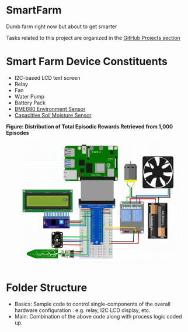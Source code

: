 # SmartFarm

Dumb farm right now but about to get smarter

Tasks related to this project are organized in the [GitHub Projects section](https://github.com/poomstas/SmartFarm/projects/1)

# Smart Farm Device Constituents
- I2C-based LCD text screen
- Relay
- Fan
- Water Pump
- Battery Pack
- [BME680 Environment Sensor](https://www.adafruit.com/product/3660)
- [Capacitive Soil Moisture Sensor](https://learn.adafruit.com/adafruit-stemma-soil-sensor-i2c-capacitive-moisture-sensor)

**Figure: Distribution of Total Episodic Rewards Retrieved from 1,000 Episodes**

<p align="center">
  <img src="/images/HW_Layout.png" width="450" title="Hardware Layout">
</p>

# Folder Structure
 - Basics: Sample code to control single-components of the overall hardware configuration : e.g. relay, I2C LCD display, etc. 
 - Main: Combination of the above code along with process logic coded up.
